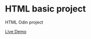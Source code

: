 # HTML basic project
HTML Odin project

<a href="https://catalinbroinas.github.io/odin-recipes/" target="_blank">Live Demo</a>
